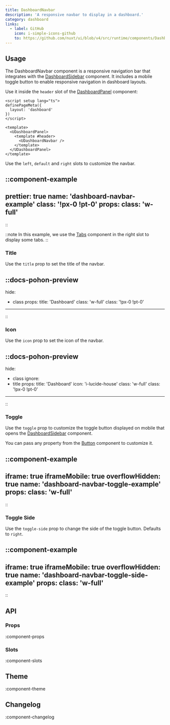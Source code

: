 ```yaml
---
title: DashboardNavbar
description: 'A responsive navbar to display in a dashboard.'
category: dashboard
links:
  - label: GitHub
    icon: i-simple-icons-github
    to: https://github.com/nuxt/ui/blob/v4/src/runtime/components/DashboardNavbar.vue
---
```


## Usage

The DashboardNavbar component is a responsive navigation bar that integrates with the [DashboardSidebar](/docs/components/dashboard-sidebar) component. It includes a mobile toggle button to enable responsive navigation in dashboard layouts.

Use it inside the `header` slot of the [DashboardPanel](/docs/components/dashboard-panel) component:

```vue [pages/index.vue]{9-11}
<script setup lang="ts">
definePageMeta({
  layout: 'dashboard'
})
</script>

<template>
  <UDashboardPanel>
    <template #header>
      <UDashboardNavbar />
    </template>
  </UDashboardPanel>
</template>
```

Use the `left`, `default` and `right` slots to customize the navbar.

::component-example
---
prettier: true
name: 'dashboard-navbar-example'
class: '!px-0 !pt-0'
props:
  class: 'w-full'
---
::

::note
In this example, we use the [Tabs](/docs/components/tabs) component in the right slot to display some tabs.
::

### Title

Use the `title` prop to set the title of the navbar.

::docs-pohon-preview
---
hide:
  - class
props:
  title: 'Dashboard'
  class: 'w-full'
class: '!px-0 !pt-0'
---
::

### Icon

Use the `icon` prop to set the icon of the navbar.

::docs-pohon-preview
---
hide:
  - class
ignore:
  - title
props:
  title: 'Dashboard'
  icon: 'i-lucide-house'
  class: 'w-full'
class: '!px-0 !pt-0'
---
::

### Toggle

Use the `toggle` prop to customize the toggle button displayed on mobile that opens the [DashboardSidebar](/docs/components/dashboard-sidebar) component.

You can pass any property from the [Button](/docs/components/button) component to customize it.

::component-example
---
iframe: true
iframeMobile: true
overflowHidden: true
name: 'dashboard-navbar-toggle-example'
props:
  class: 'w-full'
---
::

### Toggle Side

Use the `toggle-side` prop to change the side of the toggle button. Defaults to `right`.

::component-example
---
iframe: true
iframeMobile: true
overflowHidden: true
name: 'dashboard-navbar-toggle-side-example'
props:
  class: 'w-full'
---
::

## API

### Props

:component-props

### Slots

:component-slots

## Theme

:component-theme

## Changelog

:component-changelog
